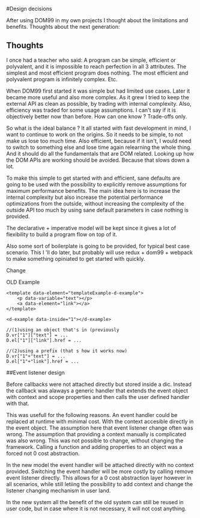 #Design decisions

After using DOM99 in my own projects I thought about the limitations and benefits. Thoughts about the next generation:

## Thoughts

I once had a teacher who said: A program can be simple, efficient or polyvalent, and it is impossible to reach perfection in all 3 attributes. The simplest and most efficient program does nothing. The most efficient and polyvalent program is infinitely complex. Etc.

When DOM99 first started it was simple but had limited use cases. Later it became more useful and also more complex. As it grew I tried to keep the external API as clean as possible, by trading with internal complexity. Also, efficiency was traded for some usage assumptions. I can't say if it is  objectively better now than before. How can one know ? Trade-offs only.

So what is the ideal balance ? It all started with fast development in mind, I want to continue to work on the origins. So it needs to be simple, to not make us lose too much time. Also efficient, because if it isn't, I would need to switch to something else and lose time again relearning the whole thing. And it should do all the fundamentals that are DOM related. Looking up how the DOM APIs are working should be avoided. Because that slows down a lot.

To make this simple to get started with and efficient, sane defaults are going to be used with the possibility to explicitly remove assumptions for maximum performance benefits. The main idea here is to increase the internal complexity but also increase the potential performance optimizations from the outside, without increasing the complexity of the outside API too much by using sane default parameters in case nothing is provided. 

The declarative + imperative model will be kept since it gives a lot of flexibility to build a program flow on top of it.


Also some sort of boilerplate is going to be provided, for typical best case scenario. This I 'll do later, but probably will use redux + dom99 + webpack to make something opiniated to get started with quickly.

Change

OLD Example
    
    <template data-element="templateExample-d-example">
        <p data-variable="text"></p>
        <a data-element="link"></a>
    </template>
    
    <d-example data-inside="1"></d-example>
    
    //(1)using an object that's in (previously
    D.vr["1"]["text"] = ...
    D.el["1"]["link"].href = ...
    
    //(2)using a prefix (that s how it works now)
    D.vr["1"+"text"] = ...
    D.el["1"+"link"].href = ...
    

##Event listener design

Before callbacks were not attached directly but stored inside a dic. Instead the callback was alaways a generic handler that extends the event object with context and scope properties and then calls the user defined handler with that.

This was usefull for the following reasons. An event handler could be replaced at runtime with minimal cost. With the context accesible directly in the event object. The assumption here that event listener change often was wrong. The assumption that providing a context manually is complicated was also wrong. This was not possible to change, without changing the framework. Calling a function and adding properties to an object was a forced not 0 cost abstraction.

In the new model the event handler will be attached directly with no context provided. Switching the event handler will be more costly by calling remove event listener directly. This allows for a 0 cost abstraction layer however in all scenarios, while still letiing the possibility to add context and change the listener changing mechanism in user land.

In the new system all the benefit of the old system can still be reused in user code, but in case where it is not necessary, it will not cost anything.
